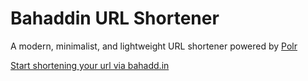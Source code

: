 # Bahaddin URL Shortener

A modern, minimalist, and lightweight URL shortener powered by [Polr](https://github.com/cydrobolt/polr)

[Start shortening your url via bahadd.in](https://bahadd.in/)
